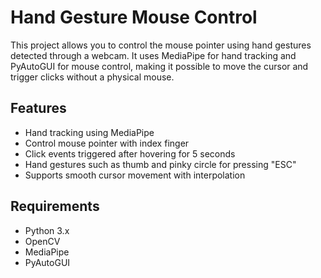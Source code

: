# Hand Gesture Mouse Control

This project allows you to control the mouse pointer using hand gestures detected through a webcam. It uses MediaPipe for hand tracking and PyAutoGUI for mouse control, making it possible to move the cursor and trigger clicks without a physical mouse.

## Features
- Hand tracking using MediaPipe
- Control mouse pointer with index finger
- Click events triggered after hovering for 5 seconds
- Hand gestures such as thumb and pinky circle for pressing "ESC"
- Supports smooth cursor movement with interpolation

## Requirements
- Python 3.x
- OpenCV
- MediaPipe
- PyAutoGUI

